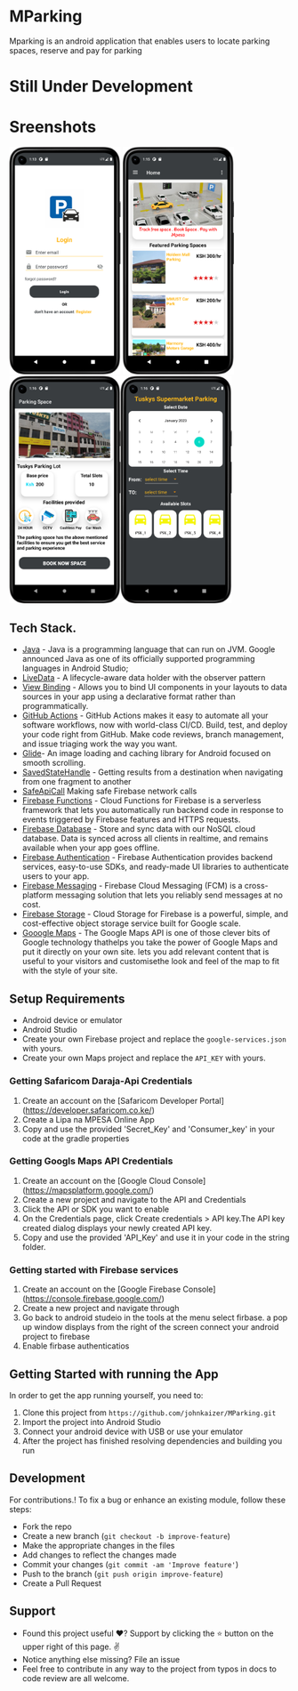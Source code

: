 # MParking
Mparking is an android application that enables users to locate parking spaces, reserve and pay for parking
# Still Under Development
# Sreenshots
<img src="Images/login.png" width="200" > <img src="Images/home.png" width="200" > <img src="Images/parking1.png" width="200" ><img src="Images/slot.png" width="200" >  

## Tech Stack.
- [Java](https://developer.android.com/studio/write/java8-support?gclid=CjwKCAiA68ebBhB-EiwALVC-NrHBWyF1NkQ3cE87Mr94ZDB2BsAxAsRpCmDJqi6vEKDlOeLfjhr_aRoCTwgQAvD_BwE&gclsrc=aw.ds) - Java is a programming language that can run on JVM. Google announced Java as one of its officially supported programming languages in Android Studio;
- [LiveData](https://developer.android.com/topic/libraries/architecture/livedata) -  A lifecycle-aware data holder with the observer pattern
- [View Binding](https://developer.android.com/topic/libraries/data-binding/) - Allows you to bind UI components in your layouts to data sources in your app using a declarative format rather than programmatically.
- [GitHub Actions](https://github.com/features/actions) - GitHub Actions makes it easy to automate all your software workflows, now with world-class CI/CD. Build, test, and deploy your code right from GitHub. Make code reviews, branch management, and issue triaging work the way you want.
- [Glide](https://github.com/bumptech/glide)- An image loading and caching library for Android focused on smooth scrolling.
- [SavedStateHandle](https://developer.android.com/guide/navigation/navigation-programmatic) - Getting results from a destination when navigating from one fragment to another
- [SafeApiCall](https://github.com/JoelKanyi/Savings-Zetu-App/blob/main/app/src/main/java/com/kanyideveloper/savingszetu/utils/ExtensionFunctions.kt) Making safe Firebase network calls
- [Firebase Functions](https://firebase.google.com/docs/functions) - Cloud Functions for Firebase is a serverless framework that lets you automatically run backend code in response to events triggered by Firebase features and HTTPS requests.
- [Firebase Database](https://firebase.google.com/docs/database) - Store and sync data with our NoSQL cloud database. Data is synced across all clients in realtime, and remains available when your app goes offline.
- [Firebase Authentication](https://firebase.google.com/docs/auth) - Firebase Authentication provides backend services, easy-to-use SDKs, and ready-made UI libraries to authenticate users to your app.
- [Firebase Messaging](https://firebase.google.com/docs/cloud-messaging) - Firebase Cloud Messaging (FCM) is a cross-platform messaging solution that lets you reliably send messages at no cost.
- [Firebase Storage](https://firebase.google.com/docs/storage) - Cloud Storage for Firebase is a powerful, simple, and cost-effective object storage service built for Google scale.
- [Gooogle Maps](https://mapsplatform.google.com/) - The Google Maps API is one of those clever bits of Google technology thathelps you take the power of Google Maps and put it directly on your own site. lets you add relevant content that is useful to your visitors and customisethe look and feel of the map to fit with the style of your site.

## Setup Requirements
- Android device or emulator
- Android Studio
- Create your own Firebase project and replace the `google-services.json` with yours.
- Create your own Maps project and replace the `API_KEY` with yours.

### Getting Safaricom Daraja-Api Credentials
1. Create an account on the [Safaricom Developer Portal] (https://developer.safaricom.co.ke/)
2. Create a Lipa na MPESA Online App
3. Copy and use the provided 'Secret_Key' and 'Consumer_key' in your code at the gradle properties

### Getting Googls Maps API Credentials
1. Create an account on the [Google Cloud Console] (https://mapsplatform.google.com/)
2. Create a new project and navigate to the API and Credentials
3. Click the API or SDK you want to enable
4. On the Credentials page, click Create credentials > API key.The API key created dialog displays your newly created API key.
5. Copy and use the provided 'API_Key' and use it in your code in the string folder.

### Getting started with Firebase services 
1. Create an account on the [Google Firebase Console] (https://console.firebase.google.com/)
2. Create a new project and navigate through
3. Go back to android studeio in the tools at the menu select firbase. a pop up window displays from the right of the screen connect your android project to firebase
4. Enable firbase authenticatios

## Getting Started with running the App
In order to get the app running yourself, you need to:
1.  Clone this project from `https://github.com/johnkaizer/MParking.git`
2.  Import the project into Android Studio
3.  Connect your android device with USB or use your emulator
4.  After the project has finished resolving dependencies and building you run

## Development
For contributions.!
To fix a bug or enhance an existing module, follow these steps:

- Fork the repo
- Create a new branch (`git checkout -b improve-feature`)
- Make the appropriate changes in the files
- Add changes to reflect the changes made
- Commit your changes (`git commit -am 'Improve feature'`)
- Push to the branch (`git push origin improve-feature`)
- Create a Pull Request

## Support
- Found this project useful ❤️? Support by clicking the ⭐️ button on the upper right of this page. ✌️
- Notice anything else missing? File an issue 
- Feel free to contribute in any way to the project from typos in docs to code review are all welcome.
